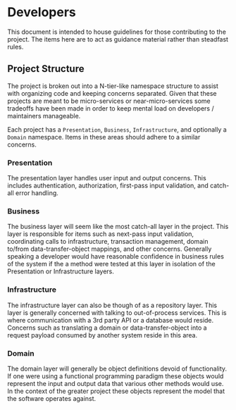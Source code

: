 # Developers

This document is intended to house guidelines for those contributing to the project.
The items here are to act as guidance material rather than steadfast rules.

## Project Structure

The project is broken out into a N-tier-like namespace structure to assist with organizing
code and keeping concerns separated. Given that these projects are meant to be micro-services
or near-micro-services some tradeoffs have been made in order to keep mental load on
developers / maintainers manageable.

Each project has a `Presentation`, `Business`, `Infrastructure`, and optionally a `Domain`
namespace. Items in these areas should adhere to a similar concerns.

### Presentation

The presentation layer handles user input and output concerns. This includes authentication,
authorization, first-pass input validation, and catch-all error handling.

### Business

The business layer will seem like the most catch-all layer in the project. This layer is
responsible for items such as next-pass input validation, coordinating calls to infrastructure,
transaction management, domain to/from data-transfer-object mappings, and other concerns. Generally
speaking a developer would have reasonable confidence in business rules of the system if the a
method were tested at this layer in isolation of the Presentation or Infrastructure layers.

### Infrastructure

The infrastructure layer can also be though of as a repository layer. This layer is generally 
concerned with talking to out-of-process services. This is where communication with a 3rd party
API or a database would reside. Concerns such as translating a domain or data-transfer-object
into a request payload consumed by another system reside in this area.

### Domain

The domain layer will generally be object definitions devoid of functionality. If one were using
a functional programming paradigm these objects would represent the input and output data that
various other methods would use. In the context of the greater project these objects represent
the model that the software operates against.